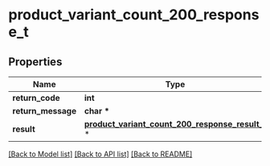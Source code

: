 # product_variant_count_200_response_t

## Properties
Name | Type | Description | Notes
------------ | ------------- | ------------- | -------------
**return_code** | **int** |  | [optional] 
**return_message** | **char \*** |  | [optional] 
**result** | [**product_variant_count_200_response_result_t**](product_variant_count_200_response_result.md) \* |  | [optional] 

[[Back to Model list]](../README.md#documentation-for-models) [[Back to API list]](../README.md#documentation-for-api-endpoints) [[Back to README]](../README.md)


